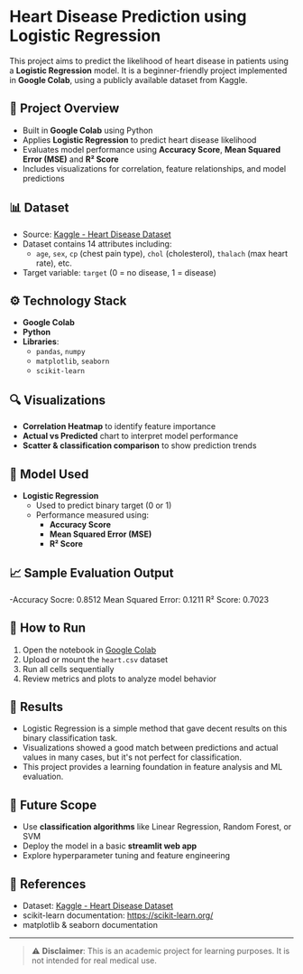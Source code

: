 # Heart Disease Prediction using Logistic Regression

This project aims to predict the likelihood of heart disease in patients using a **Logistic Regression** model. It is a beginner-friendly project implemented in **Google Colab**, using a publicly available dataset from Kaggle.

## 📌 Project Overview

- Built in **Google Colab** using Python
- Applies **Logistic Regression** to predict heart disease likelihood
- Evaluates model performance using **Accuracy Score**, **Mean Squared Error (MSE)** and **R² Score**
- Includes visualizations for correlation, feature relationships, and model predictions

## 📊 Dataset

- Source: [Kaggle - Heart Disease Dataset](https://www.kaggle.com/datasets/johnsmith88/heart-disease-dataset)
- Dataset contains 14 attributes including:
  - `age`, `sex`, `cp` (chest pain type), `chol` (cholesterol), `thalach` (max heart rate), etc.
- Target variable: `target` (0 = no disease, 1 = disease)

## ⚙️ Technology Stack

- **Google Colab**
- **Python**
- **Libraries**:
  - `pandas`, `numpy`
  - `matplotlib`, `seaborn`
  - `scikit-learn`

## 🔍 Visualizations

- **Correlation Heatmap** to identify feature importance
- **Actual vs Predicted** chart to interpret model performance
- **Scatter & classification comparison** to show prediction trends

## 🤖 Model Used

- **Logistic Regression**
  - Used to predict binary target (0 or 1)
  - Performance measured using:
    - **Accuracy Score**
    - **Mean Squared Error (MSE)**
    - **R² Score**

## 📈 Sample Evaluation Output
-Accuracy Socre: 0.8512 Mean Squared Error: 0.1211 R² Score: 0.7023

## 🧪 How to Run

1. Open the notebook in [Google Colab](https://colab.research.google.com/)
2. Upload or mount the `heart.csv` dataset
3. Run all cells sequentially
4. Review metrics and plots to analyze model behavior

## 📌 Results

- Logistic Regression is a simple method that gave decent results on this binary classification task.
- Visualizations showed a good match between predictions and actual values in many cases, but it's not perfect for classification.
- This project provides a learning foundation in feature analysis and ML evaluation.

## 🔮 Future Scope

- Use **classification algorithms** like Linear Regression, Random Forest, or SVM
- Deploy the model in a basic **streamlit web app**
- Explore hyperparameter tuning and feature engineering

## 🔗 References

- Dataset: [Kaggle - Heart Disease Dataset](https://www.kaggle.com/datasets/johnsmith88/heart-disease-dataset)
- scikit-learn documentation: https://scikit-learn.org/
- matplotlib & seaborn documentation

---

> ⚠️ **Disclaimer**: This is an academic project for learning purposes. It is not intended for real medical use.

